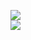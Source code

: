 [![](https://img.shields.io/badge/Made%20With-Github%20Spray-lightgrey.svg?style=for-the-badge&logo=github)](https://github.com/Annihil/github-spray#6670)  
[![](https://i.imgur.com/2DrTn0Z.gif)](https://github.com/Annihil/github-spray)